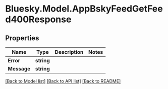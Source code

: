 # Bluesky.Model.AppBskyFeedGetFeed400Response

## Properties

Name | Type | Description | Notes
------------ | ------------- | ------------- | -------------
**Error** | **string** |  | 
**Message** | **string** |  | 

[[Back to Model list]](../README.md#documentation-for-models) [[Back to API list]](../README.md#documentation-for-api-endpoints) [[Back to README]](../README.md)

